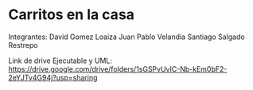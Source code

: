 # Carritos en la casa
 
 Integrantes: 
 David Gomez Loaiza
 Juan Pablo Velandia
 Santiago Salgado Restrepo
 
 Link de drive Ejecutable y UML:
 https://drive.google.com/drive/folders/1sGSPvUvIC-Nb-kEm0bF2-2eYJTy4G94j?usp=sharing
 
